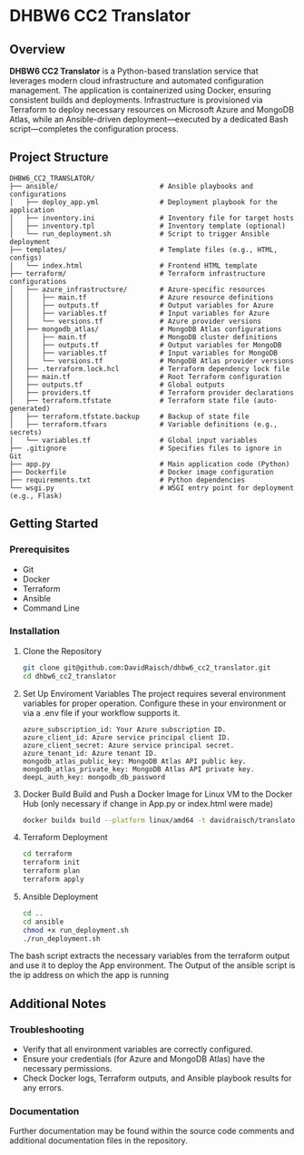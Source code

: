# DHBW6 CC2 Translator

## Overview

**DHBW6 CC2 Translator** is a Python-based translation service that leverages modern cloud infrastructure and automated configuration management. The application is containerized using Docker, ensuring consistent builds and deployments. Infrastructure is provisioned via Terraform to deploy necessary resources on Microsoft Azure and MongoDB Atlas, while an Ansible-driven deployment—executed by a dedicated Bash script—completes the configuration process.

## Project Structure

```plaintext
DHBW6_CC2_TRANSLATOR/
├── ansible/                         # Ansible playbooks and configurations
│   ├── deploy_app.yml               # Deployment playbook for the application
│   ├── inventory.ini                # Inventory file for target hosts
│   ├── inventory.tpl                # Inventory template (optional)
│   └── run_deployment.sh            # Script to trigger Ansible deployment
├── templates/                       # Template files (e.g., HTML, configs)
│   └── index.html                   # Frontend HTML template
├── terraform/                       # Terraform infrastructure configurations
│   ├── azure_infrastructure/        # Azure-specific resources
│   │   ├── main.tf                  # Azure resource definitions
│   │   ├── outputs.tf               # Output variables for Azure
│   │   ├── variables.tf             # Input variables for Azure
│   │   └── versions.tf              # Azure provider versions
│   ├── mongodb_atlas/               # MongoDB Atlas configurations
│   │   ├── main.tf                  # MongoDB cluster definitions
│   │   ├── outputs.tf               # Output variables for MongoDB
│   │   ├── variables.tf             # Input variables for MongoDB
│   │   └── versions.tf              # MongoDB Atlas provider versions
│   ├── .terraform.lock.hcl          # Terraform dependency lock file
│   ├── main.tf                      # Root Terraform configuration
│   ├── outputs.tf                   # Global outputs
│   ├── providers.tf                 # Terraform provider declarations
│   ├── terraform.tfstate            # Terraform state file (auto-generated)
│   ├── terraform.tfstate.backup     # Backup of state file
│   ├── terraform.tfvars             # Variable definitions (e.g., secrets)
│   └── variables.tf                 # Global input variables
├── .gitignore                       # Specifies files to ignore in Git
├── app.py                           # Main application code (Python)
├── Dockerfile                       # Docker image configuration
├── requirements.txt                 # Python dependencies
└── wsgi.py                          # WSGI entry point for deployment (e.g., Flask)
```

## Getting Started
### Prerequisites
   - Git
   - Docker
   - Terraform
   - Ansible
   - Command Line

### Installation
1. Clone the Repository
   ```bash
   git clone git@github.com:DavidRaisch/dhbw6_cc2_translator.git
   cd dhbw6_cc2_translator
2. Set Up Enviroment Variables
   The project requires several environment variables for proper operation. Configure these in your environment or via a .env file if your workflow supports it.
   ```Plaintext
   azure_subscription_id: Your Azure subscription ID.
   azure_client_id: Azure service principal client ID.
   azure_client_secret: Azure service principal secret.
   azure_tenant_id: Azure tenant ID.
   mongodb_atlas_public_key: MongoDB Atlas API public key.
   mongodb_atlas_private_key: MongoDB Atlas API private key.
   deepL_auth_key: mongodb_db_password
   ```
4. Docker Build
    Build and Push a Docker Image for Linux VM to the Docker Hub (only necessary if change in App.py or index.html were made)
     ```bash
     docker buildx build --platform linux/amd64 -t davidraisch/translator-app:latest --push .
     ```
4. Terraform Deployment
     ```Bash
     cd terraform
     terraform init
     terraform plan
     terraform apply
     ```
5. Ansible Deployment
     ```Bash
     cd ..
     cd ansible
     chmod +x run_deployment.sh
     ./run_deployment.sh
     ```
  The bash script extracts the necessary variables from the terraform output and use it to deploy the App environment.
  The Output of the ansible script is the ip address on which the app is running

## Additional Notes
### Troubleshooting
  - Verify that all environment variables are correctly configured.
  - Ensure your credentials (for Azure and MongoDB Atlas) have the necessary permissions.
  - Check Docker logs, Terraform outputs, and Ansible playbook results for any errors.
### Documentation
Further documentation may be found within the source code comments and additional documentation files in the repository.
   
